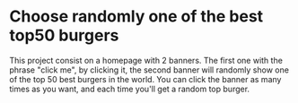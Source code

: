 # Choose randomly one of the best top50 burgers
This project consist on a homepage with 2 banners. The first one with the phrase "click me", by clicking it, the second banner will randomly show one of the top 50 best burgers in the world. You can click the banner as many times as you want, and each time you'll get a random top burger.
